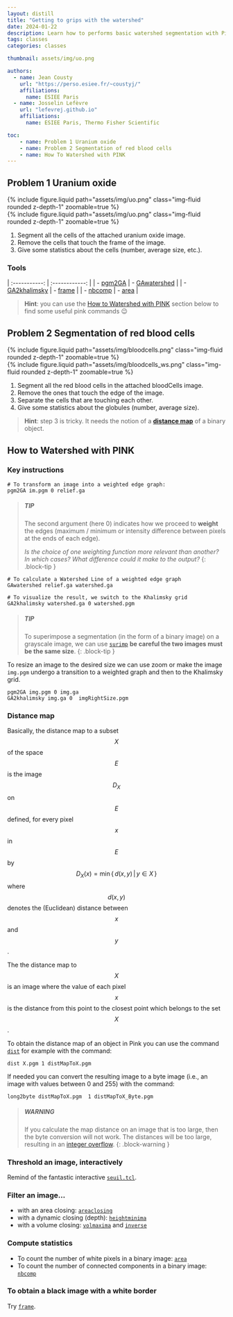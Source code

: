 ```yaml
---
layout: distill
title: "Getting to grips with the watershed"
date: 2024-01-22
description: Learn how to performs basic watershed segmentation with Pink
tags: classes
categories: classes

thumbnail: assets/img/uo.png

authors:
  - name: Jean Cousty
    url: "https://perso.esiee.fr/~coustyj/"
    affiliations:
      name: ESIEE Paris
  - name: Josselin Lefèvre
    url: "lefevrej.github.io"
    affiliations:
      name: ESIEE Paris, Thermo Fisher Scientific

toc:
    - name: Problem 1 Uranium oxide
    - name: Problem 2 Segmentation of red blood cells
    - name: How To Watershed with PINK
---
```


## Problem 1 Uranium oxide

<div class="row">
    <div class="col-sm mt-md-0">
        {% include figure.liquid path="assets/img/uo.png" class="img-fluid rounded z-depth-1"
        zoomable=true %}
    </div>
    <div class="col-sm mt-md-0">
        {% include figure.liquid path="assets/img/uo.png" class="img-fluid rounded z-depth-1"
        zoomable=true %}
    </div>
</div>

1. Segment all the cells of the attached uranium oxide image.
2. Remove the cells that touch the frame of the image.
3. Give some statistics about the cells (number, average size, etc.).

### Tools

| :-----------: | :------------: |
| - [pgm2GA](https://perso.esiee.fr/~coupriem/Pink/doc/html/pgm2GA_8c.html) | - [GAwatershed](https://perso.esiee.fr/~coupriem/Pink/doc/html/GAwatershed_8c.html) |
| - [GA2khalimsky](https://perso.esiee.fr/~coupriem/Pink/doc/html/GA2khalimsky_8c.html) | - [frame](https://perso.esiee.fr/~coupriem/Pink/doc/html/frame_8c.html) |
| - [nbcomp](https://perso.esiee.fr/~coupriem/Pink/doc/html/nbcomp_8c.html) | - [area](https://perso.esiee.fr/~coupriem/Pink/doc/html/area_8c.html) |

> **Hint**: you can use the [How to Watershed with PINK](#how-to-watershed-with-pink) section below to find some useful pink commands :wink:

## Problem 2 Segmentation of red blood cells

<div class="row">
    <div class="col-sm mt-md-0">
        {% include figure.liquid path="assets/img/bloodcells.png" class="img-fluid rounded z-depth-1"
        zoomable=true %}
    </div>
    <div class="col-sm mt-md-0">
        {% include figure.liquid path="assets/img/bloodcells_ws.png" class="img-fluid rounded z-depth-1"
        zoomable=true %}
    </div>
</div>

1. Segment all the red blood cells in the attached bloodCells image.
2. Remove the ones that touch the edge of the image.
3. Separate the cells that are touching each other.
4. Give some statistics about the globules (number, average size).

> **Hint**: step 3 is tricky. It needs the notion of a [**distance map**](#distance-map) of a binary object.

## How to Watershed with PINK

### Key instructions

```shell
# To transform an image into a weighted edge graph:
pgm2GA im.pgm 0 relief.ga
```

> ##### TIP
>
> The second argument (here 0) indicates how we proceed to **weight**
> the edges (maximum / minimum or intensity difference between pixels at the ends of each edge).
>
> *Is the choice of one weighting function more relevant than another?
> In which cases?
> What difference could it make to the output?*
{: .block-tip }

```shell
# To calculate a Watershed Line of a weighted edge graph
GAwatershed relief.ga watershed.ga

# To visualize the result, we switch to the Khalimsky grid
GA2khalimsky watershed.ga 0 watershed.pgm
```

> ##### TIP
>
> To superimpose a segmentation (in the form of a binary image) on a grayscale image,
> we can use [`surimp`](https://perso.esiee.fr/~coupriem/Pink/doc/html/surimp_8c.html) **be careful the two images must be the same size**.
{: .block-tip }

To resize an image to the desired size we can use zoom or make the image `img.pgm` undergo a transition to a weighted graph and then to the Khalimsky grid.

```shell
pgm2GA img.pgm 0 img.ga
GA2khalimsky img.ga 0  imgRightSize.pgm
```

### Distance map

Basically, the distance map to a subset $$X$$ of the space $$E$$ is the image $$D_X$$ on $$E$$ defined, for every pixel $$x$$ in $$E$$ by
$$ D_X(x) = \min \{ \, d(x,y) \, | \, y \in X \, \} $$ where $$d(x,y)$$ denotes the (Euclidean) distance between $$x$$ and $$y$$.

The the distance map to $$X$$ is an image where the value of each pixel $$x$$ is the distance from this point to the closest point which belongs to the set $$X$$.

To obtain the distance map of an object in Pink you can use the command [`dist`](https://perso.esiee.fr/~coupriem/Pink/doc/html/dist_8c.html) for example with the command:

```shell
dist X.pgm 1 distMapToX.pgm
```

If needed you can convert the resulting image to a byte image (i.e., an image with values between 0 and 255) with the command:

```shell
long2byte distMapToX.pgm  1 distMapToX_Byte.pgm
```

> ##### WARNING
>
> If you calculate the map distance on an image that is too large,
> then the byte conversion will not work. The distances will be too large,
> resulting in an [integer overflow](https://www.wikiwand.com/en/Integer_overflow).
{: .block-warning }

### Threshold an image, interactively

Remind of the fantastic interactive [`seuil.tcl`](https://perso.esiee.fr/~coupriem/Pink/doc/html/seuil_8tcl.html).

### Filter an image...

* with an area closing: [`areaclosing`](https://perso.esiee.fr/~coupriem/Pink/doc/html/areaclosing_8c.html)
* with a dynamic closing (depth): [`heightminima`](https://perso.esiee.fr/~coupriem/Pink/doc/html/heightminima_8c.html)
* with a volume closing: [`volmaxima`](https://perso.esiee.fr/~coupriem/Pink/doc/html/volmaxima_8c.html) and [`inverse`](https://perso.esiee.fr/~coupriem/Pink/doc/html/inverse_8c.html)

### Compute statistics 

* To count the number of white pixels in a binary image: [`area`](https://perso.esiee.fr/~coupriem/Pink/doc/html/area_8c.html)
* To count the number of connected components in a binary image: [`nbcomp`](https://perso.esiee.fr/~coupriem/Pink/doc/html/nbcomp_8c.html)

### To obtain a black image with a white border

Try [`frame`](https://perso.esiee.fr/~coupriem/Pink/doc/html/frame_8c.html).